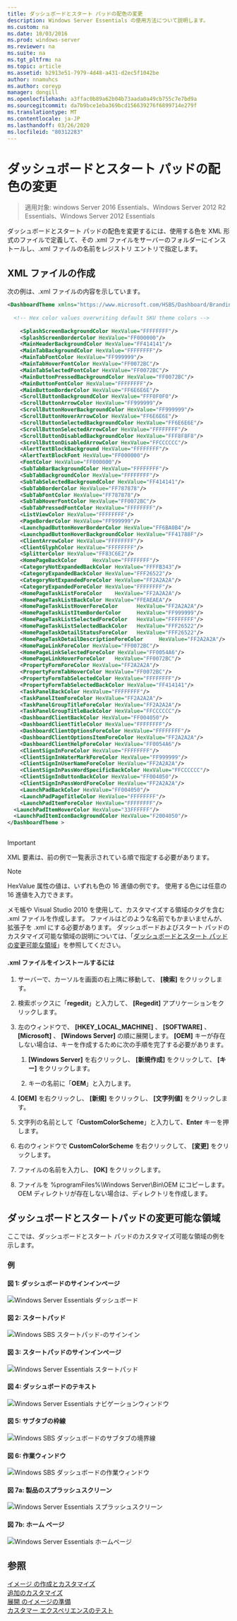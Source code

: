 ```yaml
---
title: ダッシュボードとスタート パッドの配色の変更
description: Windows Server Essentials の使用方法について説明します。
ms.custom: na
ms.date: 10/03/2016
ms.prod: windows-server
ms.reviewer: na
ms.suite: na
ms.tgt_pltfrm: na
ms.topic: article
ms.assetid: b2913e51-7979-4d48-a431-d2ec5f1042be
author: nnamuhcs
ms.author: coreyp
manager: dongill
ms.openlocfilehash: a3ffac0b89a62b04b73aada0a49cb755c7e7bd9a
ms.sourcegitcommit: da7b9bce1eba369bcd156639276f6899714e279f
ms.translationtype: MT
ms.contentlocale: ja-JP
ms.lasthandoff: 03/26/2020
ms.locfileid: "80312283"
---
```

# <a name="change-the-color-scheme-of-the-dashboard-and-launchpad"></a>ダッシュボードとスタート パッドの配色の変更

>適用対象: windows Server 2016 Essentials、Windows Server 2012 R2 Essentials、Windows Server 2012 Essentials

ダッシュボードとスタート パッドの配色を変更するには、使用する色を XML 形式のファイルで定義して、その .xml ファイルをサーバーのフォルダーにインストールし、.xml ファイルの名前をレジストリ エントリで指定します。  
  
## <a name="create-the-xml-file"></a>XML ファイルの作成  
 次の例は、.xml ファイルの内容を示しています。  
  
```xml  
<DashboardTheme xmlns="https://www.microsoft.com/HSBS/Dashboard/Branding/2010">  
  
  <!-- Hex color values overwriting default SKU theme colors -->  
  
    <SplashScreenBackgroundColor HexValue="FFFFFFFF"/>  
    <SplashScreenBorderColor HexValue="FF000000"/>  
    <MainHeaderBackgroundColor HexValue="FF414141"/>  
    <MainTabBackgroundColor HexValue="FFFFFFFF"/>  
    <MainTabFontColor HexValue="FF999999"/>  
    <MainTabHoverFontColor HexValue="FF0072BC"/>  
    <MainTabSelectedFontColor HexValue="FF0072BC"/>  
    <MainButtonPressedBackgroundColor HexValue="FF0072BC"/>  
    <MainButtonFontColor HexValue="FFFFFFFF"/>  
    <MainButtonBorderColor HexValue="FF6E6E6E"/>  
    <ScrollButtonBackgroundColor HexValue="FFF0F0F0"/>  
    <ScrollButtonArrowColor HexValue="FF999999"/>  
    <ScrollButtonHoverBackgroundColor HexValue="FF999999"/>  
    <ScrollButtonHoverArrowColor HexValue="FF6E6E6E"/>  
    <ScrollButtonSelectedBackgroundColor HexValue="FF6E6E6E"/>  
    <ScrollButtonSelectedArrowColor HexValue="FFFFFFFF"/>  
    <ScrollButtonDisabledBackgroundColor HexValue="FFF8F8F8"/>  
    <ScrollButtonDisabledArrowColor HexValue="FFCCCCCC"/>  
    <AlertTextBlockBackground HexValue="FFFFFFFF"/>  
    <AlertTextBlockFont HexValue="FF000000"/>  
    <FontColor HexValue="FF000000"/>  
    <SubTabBarBackgroundColor HexValue="FFFFFFFF"/>  
    <SubTabBackgroundColor HexValue="FFFFFFFF"/>  
    <SubTabSelectedBackgroundColor HexValue="FF414141"/>  
    <SubTabBorderColor HexValue="FF787878"/>  
    <SubTabFontColor HexValue="FF787878"/>  
    <SubTabHoverFontColor HexValue="FF0072BC"/>  
    <SubTabPressedFontColor HexValue="FFFFFFFF"/>  
    <ListViewColor HexValue="FFFFFFFF"/>  
    <PageBorderColor HexValue="FF999999"/>      
    <LaunchpadButtonHoverBorderColor HexValue="FF6BA0B4"/>  
    <LaunchpadButtonHoverBackgroundColor HexValue="FF41788F"/>  
    <ClientArrowColor HexValue="FFFFFFFF"/>  
    <ClientGlyphColor HexValue="FFFFFFFF"/>  
    <SplitterColor HexValue="FF83C6E2"/>  
    <HomePageBackColor     HexValue="FFFFFFFF"/>  
    <CategoryNotExpandedBackColor HexValue="FFFFB343"/>  
    <CategoryExpandedBackColor HexValue="FFF26522"/>  
    <CategoryNotExpandedForeColor HexValue="FF2A2A2A"/>  
    <CategoryExpandedForeColor HexValue="FFFFFFFF"/>  
    <HomePageTaskListForeColor    HexValue="FF2A2A2A"/>  
    <HomePageTaskListBackColor HexValue="FFEAEAEA"/>  
    <HomePageTaskListHoverForeColor      HexValue="FF2A2A2A"/>  
    <HomePageTaskListItemBorderColor     HexValue="FF999999"/>  
    <HomePageTaskListSelectedForeColor   HexValue="FFFFFFFF"/>  
    <HomePageTaskListSelectedBackColor   HexValue="FFF26522"/>  
    <HomePageTaskDetailStatusForeColor   HexValue="FFF26522"/>  
    <HomePageTaskDetailDescriptionForeColor     HexValue="FF2A2A2A"/>  
    <HomePageLinkForeColor HexValue="FF0072BC"/>  
    <HomePageLinkSelectedForeColor HexValue="FF0054A6"/>  
    <HomePageLinkHoverForeColor   HexValue="FF0072BC"/>  
    <PropertyFormForeColor HexValue="FF2A2A2A"/>  
    <PropertyFormTabHoverColor HexValue="FF0072BC"/>  
    <PropertyFormTabSelectedColor HexValue="FFFFFFFF"/>  
    <PropertyFormTabSelectedBackColor HexValue="FF414141"/>  
    <TaskPanelBackColor HexValue="FFFFFFFF"/>  
    <TaskPanelItemForeColor HexValue="FF2A2A2A"/>  
    <TaskPanelGroupTitleForeColor HexValue="FF2A2A2A"/>  
    <TaskPanelGroupTitleBackColor HexValue="FFCCCCCC"/>  
    <DashboardClientBackColor HexValue="FF004050"/>  
    <DashboardClientTitleColor HexValue="FFFFFFFF"/>  
    <DashboardClientOptionsForeColor HexValue="FFFFFFFF"/>  
    <DashboardClientOptionsItemForeColor HexValue="FF2A2A2A"/>  
    <DashboardClientHelpForeColor HexValue="FF0054A6"/>  
    <ClientSignInForeColor HexValue="FFFFFFFF"/>  
    <ClientSignInWaterMarkForeColor HexValue="FF999999"/>  
    <ClientSignInUserNameForeColor HexValue="FF2A2A2A"/>  
    <ClientSignInPassWordSpecificBackColor HexValue="FFCCCCCC"/>  
    <ClientSignInButtonBackColor HexValue="FF004050"/>  
    <ClientSignInPassWordForeColor HexValue="FF2A2A2A"/>  
    <LaunchPadBackColor HexValue="FF004050"/>  
    <LaunchPadPageTitleColor HexValue="FFFFFFFF"/>  
    <LaunchPadItemForeColor HexValue="FFFFFFFF"/>  
  <LaunchPadItemHoverColor HexValue="33FFFFFF"/>  
  <LaunchPadItemIconBackgroundColor HexValue="F2004050"/>  
</DashboardTheme >  
  
```  
  
> [!IMPORTANT]
>  XML 要素は、前の例で一覧表示されている順で指定する必要があります。  
  
> [!NOTE]
>  HexValue 属性の値は、いずれも色の 16 進値の例です。 使用する色には任意の 16 進値を入力できます。  
  
 メモ帳や Visual Studio 2010 を使用して、カスタマイズする領域のタグを含む .xml ファイルを作成します。 ファイルはどのような名前でもかまいませんが、拡張子を .xml にする必要があります。 ダッシュボードおよびスタート パッドのカスタマイズ可能な領域の説明については、「[ダッシュボードとスタート パッドの変更可能な領域](Change-the-Color-Scheme-of-the-Dashboard-and-Launchpad.md#BKMK_Dashboard)」を参照してください。  
  
#### <a name="to-install-the-xml-file"></a>.xml ファイルをインストールするには  
  
1.  サーバーで、カーソルを画面の右上隅に移動して、 **[検索]** をクリックします。  
  
2.  検索ボックスに「**regedit**」と入力して、 **[Regedit]** アプリケーションをクリックします。  
  
3.  左のウィンドウで、 **[HKEY_LOCAL_MACHINE]** 、 **[SOFTWARE]** 、 **[Microsoft]** 、 **[Windows Server]** の順に展開します。 **[OEM]** キーが存在しない場合は、キーを作成するために次の手順を完了する必要があります。  
  
    1.  **[Windows Server]** を右クリックし、 **[新規作成]** をクリックして、 **[キー]** をクリックします。  
  
    2.  キーの名前に「**OEM**」と入力します。  
  
4.  **[OEM]** を右クリックし、 **[新規]** をクリックし、 **[文字列値]** をクリックします。  
  
5.  文字列の名前として「**CustomColorScheme**」と入力して、**Enter** キーを押します。  
  
6.  右のウィンドウで **CustomColorScheme** を右クリックして、 **[変更]** をクリックします。  
  
7.  ファイルの名前を入力し、 **[OK]** をクリックします。  
  
8.  ファイルを %programFiles%\Windows Server\Bin\OEM にコピーします。 OEM ディレクトリが存在しない場合は、ディレクトリを作成します。  
  
##  <a name="dashboard-and-launchpad-areas-that-can-be-changed"></a><a name="BKMK_Dashboard"></a>ダッシュボードとスタートパッドの変更可能な領域  
 ここでは、ダッシュボードとスタート パッドのカスタマイズ可能な領域の例を示します。  
  
### <a name="examples"></a>例  
  
####  <a name="figure-1-sign-in-page-of-the-dashboard"></a><a name="BKMK_Figure1"></a>図 1: ダッシュボードのサインインページ  
 ![Windows Server Essentials ダッシュボード](media/SBS8_ADK_Dashboard_Signin_RC.png "SBS8_ADK_Dashboard_Signin_RC")  
  
####  <a name="figure-2-launchpad"></a><a name="BKMK_Figure2"></a>図 2: スタートパッド  
 ![Windows SBS スタートパッド&#45;のサインイン](media/SBS8_ADK_LaunchpadSignin2.png "SBS8_ADK_LaunchpadSignin2")  
  
####  <a name="figure-3-sign-in-page-of-the-launchpad"></a><a name="BKMK_Figure3"></a>図 3: スタートパッドのサインインページ  
 ![Windows Server Essentials スタートパッド](media/SBS8_ADK_Launchpad_Signin_RC.png "SBS8_ADK_Launchpad_Signin_RC")  
  
####  <a name="figure-4-dashboard-text"></a><a name="BKMK_Figure4"></a>図 4: ダッシュボードのテキスト  
 ![Windows Server Essentials ナビゲーションウィンドウ](media/SBS8_ADK_Navigation_RC.png "SBS8_ADK_Navigation_RC")  
  
####  <a name="figure-5-subtab-border"></a><a name="BKMK_Figure5"></a>図 5: サブタブの枠線  
 ![Windows SBS ダッシュボードのサブタブの境界線](media/SBS8_ADK_DashboardSubtabborder.png "SBS8_ADK_DashboardSubtabborder")  
  
####  <a name="figure-6-task-pane"></a><a name="BKMK_Figure6"></a>図 6: 作業ウィンドウ  
 ![Windows SBS ダッシュボードの作業ウィンドウ](media/SBS8_ADK_DashboardTaskPane.png "SBS8_ADK_DashboardTaskPane")  
  
####  <a name="figure-7a-product-splash-screen"></a><a name="BKMK_Figure9"></a>図 7a: 製品のスプラッシュスクリーン  
 ![Windows Server Essentials スプラッシュスクリーン](media/SBS8_ADK_productspalshscreen_RC.png "SBS8_ADK_productspalshscreen_RC")  
  
#### <a name="figure-7b-home-page"></a>図 7b: ホーム ページ  
 ![Windows Server Essentials ホームページ](media/SBS8_ADK_Dashboard_HomePage_RC.png "SBS8_ADK_Dashboard_HomePage_RC")  
  
## <a name="see-also"></a>参照  
 [イメージ  の作成とカスタマイズ](Creating-and-Customizing-the-Image.md)  
 [追加のカスタマイズ](Additional-Customizations.md)   
 [展開  のイメージの準備](Preparing-the-Image-for-Deployment.md)  
 [カスタマー エクスペリエンスのテスト](Testing-the-Customer-Experience.md)